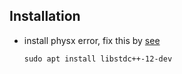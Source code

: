 ## Installation

* install physx error, fix this by [see](https://discord.com/channels/@me/1234516832275140689/1313530066118119547)
  ```
  sudo apt install libstdc++-12-dev
  ```
